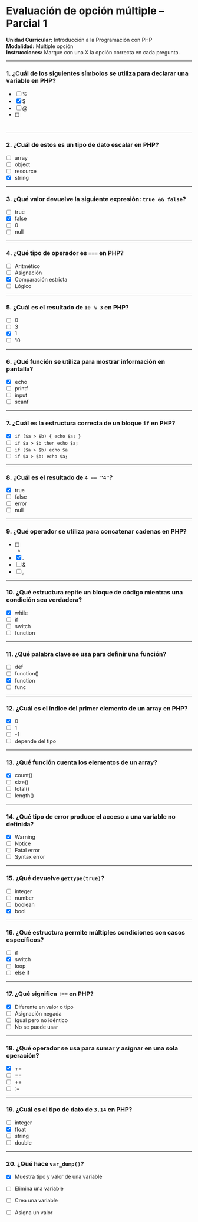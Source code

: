 # Evaluación de opción múltiple – Parcial 1  
**Unidad Curricular:** Introducción a la Programación con PHP  
**Modalidad:** Múltiple opción  
**Instrucciones:** Marque con una X la opción correcta en cada pregunta.

---

### 1. ¿Cuál de los siguientes símbolos se utiliza para declarar una variable en PHP?

- [ ] %
- [x] $
- [ ] @
- [ ] #

---

### 2. ¿Cuál de estos es un tipo de dato escalar en PHP?

- [ ] array
- [ ] object
- [ ] resource
- [x] string

---

### 3. ¿Qué valor devuelve la siguiente expresión: `true && false`?

- [ ] true
- [x] false
- [ ] 0
- [ ] null

---

### 4. ¿Qué tipo de operador es `===` en PHP?

- [ ] Aritmético
- [ ] Asignación
- [x] Comparación estricta
- [ ] Lógico

---

### 5. ¿Cuál es el resultado de `10 % 3` en PHP?

- [ ] 0
- [ ] 3
- [x] 1
- [ ] 10

---

### 6. ¿Qué función se utiliza para mostrar información en pantalla?

- [x] echo
- [ ] printf
- [ ] input
- [ ] scanf

---

### 7. ¿Cuál es la estructura correcta de un bloque `if` en PHP?

- [x] `if ($a > $b) { echo $a; }`
- [ ] `if $a > $b then echo $a;`
- [ ] `if ($a > $b) echo $a`
- [ ] `if $a > $b: echo $a;`

---

### 8. ¿Cuál es el resultado de `4 == "4"`?

- [x] true
- [ ] false
- [ ] error
- [ ] null

---

### 9. ¿Qué operador se utiliza para concatenar cadenas en PHP?

- [ ] +
- [x] .
- [ ] &
- [ ] ,

---

### 10. ¿Qué estructura repite un bloque de código mientras una condición sea verdadera?

- [x] while
- [ ] if
- [ ] switch
- [ ] function

---

### 11. ¿Qué palabra clave se usa para definir una función?

- [ ] def
- [ ] function()
- [x] function
- [ ] func

---

### 12. ¿Cuál es el índice del primer elemento de un array en PHP?

- [x] 0
- [ ] 1
- [ ] -1
- [ ] depende del tipo

---

### 13. ¿Qué función cuenta los elementos de un array?

- [x] count()
- [ ] size()
- [ ] total()
- [ ] length()

---

### 14. ¿Qué tipo de error produce el acceso a una variable no definida?

- [x] Warning
- [ ] Notice
- [ ] Fatal error
- [ ] Syntax error

---

### 15. ¿Qué devuelve `gettype(true)`?

- [ ] integer
- [ ] number
- [ ] boolean
- [x] bool

---

### 16. ¿Qué estructura permite múltiples condiciones con casos específicos?

- [ ] if
- [x] switch
- [ ] loop
- [ ] else if

---

### 17. ¿Qué significa `!==` en PHP?

- [x] Diferente en valor o tipo
- [ ] Asignación negada
- [ ] Igual pero no idéntico
- [ ] No se puede usar

---

### 18. ¿Qué operador se usa para sumar y asignar en una sola operación?

- [x] +=
- [ ] ==
- [ ] ++
- [ ] :=

---

### 19. ¿Cuál es el tipo de dato de `3.14` en PHP?

- [ ] integer
- [x] float
- [ ] string
- [ ] double

---

### 20. ¿Qué hace `var_dump()`?

- [x] Muestra tipo y valor de una variable
- [ ] Elimina una variable
- [ ] Crea una variable
- [ ] Asigna un valor




